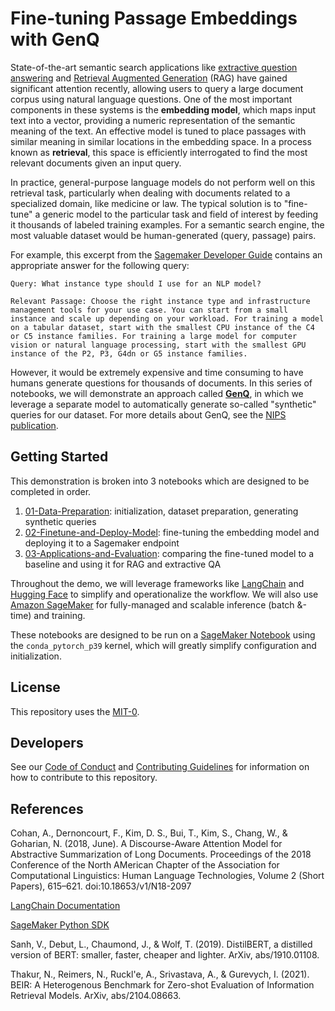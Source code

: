 # Fine-tuning Passage Embeddings with GenQ

State-of-the-art semantic search applications like [extractive question answering](https://docs.pinecone.io/docs/extractive-question-answering) and [Retrieval Augmented Generation](https://arxiv.org/abs/2005.11401) (RAG) have gained significant attention recently, allowing users to query a large document corpus using natural language questions. One of the most important components in these systems is the **embedding model**, which maps input text into a vector, providing a numeric representation of the semantic meaning of the text. An effective model is tuned to place passages with similar meaning in similar locations in the embedding space. In a process known as **retrieval**, this space is efficiently interrogated to find the most relevant documents given an input query.

In practice, general-purpose language models do not perform well on this retrieval task, particularly when dealing with documents related to a specialized domain, like medicine or law. The typical solution is to "fine-tune" a generic model to the particular task and field of interest by feeding it thousands of labeled training examples. For a semantic search engine, the most valuable dataset would be human-generated (query, passage) pairs.

For example, this excerpt from the [Sagemaker Developer Guide](https://docs.aws.amazon.com/sagemaker/latest/dg/train-model.html) contains an appropriate answer for the following query:

```
Query: What instance type should I use for an NLP model?

Relevant Passage: Choose the right instance type and infrastructure management tools for your use case. You can start from a small instance and scale up depending on your workload. For training a model on a tabular dataset, start with the smallest CPU instance of the C4 or C5 instance families. For training a large model for computer vision or natural language processing, start with the smallest GPU instance of the P2, P3, G4dn or G5 instance families.
```

However, it would be extremely expensive and time consuming to have humans generate questions for thousands of documents. In this series of notebooks, we will demonstrate an approach called [**GenQ**](https://www.sbert.net/examples/unsupervised_learning/query_generation/README.html), in which we leverage a separate model to automatically generate so-called "synthetic" queries for our dataset. For more details about GenQ, see the [NIPS publication](https://arxiv.org/abs/2104.08663).

## Getting Started

This demonstration is broken into 3 notebooks which are designed to be completed in order.

1. [01-Data-Preparation](01-Data-Preparation.ipynb): initialization, dataset preparation, generating synthetic queries
2. [02-Finetune-and-Deploy-Model](02-Finetune-and-Deploy-Model.ipynb): fine-tuning the embedding model and deploying it to a Sagemaker endpoint
3. [03-Applications-and-Evaluation](03-Applications-and-Evaluation.ipynb): comparing the fine-tuned model to a baseline and using it for RAG and extractive QA

Throughout the demo, we will leverage frameworks like [LangChain](https://python.langchain.com/en/latest/) and [Hugging Face](https://huggingface.co/) to simplify and operationalize the workflow. We will also use [Amazon SageMaker](https://aws.amazon.com/sagemaker/) for fully-managed and scalable inference (batch &-time) and training.

These notebooks are designed to be run on a [SageMaker Notebook](https://docs.aws.amazon.com/sagemaker/latest/dg/nbi.html) using the `conda_pytorch_p39` kernel, which will greatly simplify configuration and initialization. 

## License

This repository uses the [MIT-0](LICENSE).

## Developers

See our [Code of Conduct](CODE_OF_CONDUCT.md) and [Contributing Guidelines](CONTRIBUTING.md) for information on how to contribute to this repository.

## References

Cohan, A., Dernoncourt, F., Kim, D. S., Bui, T., Kim, S., Chang, W., & Goharian, N. (2018, June). A Discourse-Aware Attention Model for Abstractive Summarization of Long Documents. Proceedings of the 2018 Conference of the North AMerican Chapter of the Association for Computational Linguistics: Human Language Technologies, Volume 2 (Short Papers), 615–621. doi:10.18653/v1/N18-2097

[LangChain Documentation](https://python.langchain.com/en/latest/)

[SageMaker Python SDK](https://sagemaker.readthedocs.io/en/stable/)

Sanh, V., Debut, L., Chaumond, J., & Wolf, T. (2019). DistilBERT, a distilled version of BERT: smaller, faster, cheaper and lighter. ArXiv, abs/1910.01108.

Thakur, N., Reimers, N., Ruckl'e, A., Srivastava, A., & Gurevych, I. (2021). BEIR: A Heterogenous Benchmark for Zero-shot Evaluation of Information Retrieval Models. ArXiv, abs/2104.08663.



